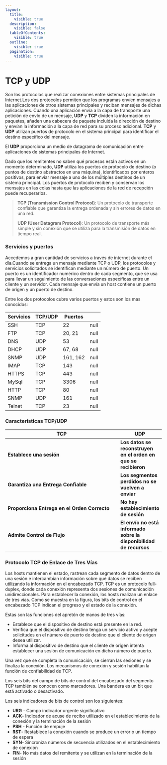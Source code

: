 ```yaml
---
layout:
  title:
    visible: true
  description:
    visible: false
  tableOfContents:
    visible: true
  outline:
    visible: true
  pagination:
    visible: true
---
```


# TCP y UDP

Son los protocolos que realizar conexiones entre sistemas principales de Internet.Los dos protocolos permiten que los programas envíen mensajes a las aplicaciones de otros sistemas principales y reciban mensajes de dichas aplicaciones. Cuando una aplicación envía a la capa de transporte una petición de envío de un mensaje, **UDP** y **TCP** dividen la información en paquetes, añaden una cabecera de paquete incluida la dirección de destino y envían la información a la capa de red para su proceso adicional. **TCP** y **UDP** utilizan puertos de protocolo en el sistema principal para identificar el destino específico del mensaje.

El **UDP** proporciona un medio de datagrama de comunicación entre aplicaciones de sistemas principales de Internet.

Dado que los remitentes no saben qué procesos están activos en un momento determinado, **UDP** utiliza los puertos de protocolo de destino (o puntos de destino abstractos en una máquina), identificados por enteros positivos, para enviar mensaje a uno de los múltiples destinos de un sistema principal. Los puertos de protocolo reciben y conservan los mensajes en las colas hasta que las aplicaciones de la red de recepción puede recuperarlos.

> **TCP (Transmission Control Protocol)**: Un protocolo de transporte confiable que garantiza la entrega ordenada y sin errores de datos en una red.
>
>
>
> **UDP (User Datagram Protocol)**: Un protocolo de transporte más simple y sin conexión que se utiliza para la transmisión de datos en tiempo real.

### Servicios y puertos

Accedemos a gran cantidad de servicios a través de internet durante el día.Cuando se entrega un mensaje mediante TCP o UDP, los protocolos y servicios solicitados se identifican mediante un número de puerto. Un puerto es un identificador numérico dentro de cada segmento, que se usa para llevar un seguimiento de las conversaciones específicas entre un cliente y un servidor. Cada mensaje que envía un host contiene un puerto de origen y un puerto de destino.

Entre los dos protocolos cubre varios puertos y estos son los mas conocidos:

<table data-header-hidden><thead><tr><th>Servicios</th><th>TCP/UDP</th><th>Puertos</th><th data-hidden data-type="number"></th></tr></thead><tbody><tr><td>SSH</td><td>TCP</td><td>22</td><td>null</td></tr><tr><td>FTP</td><td>TCP</td><td>20, 21</td><td>null</td></tr><tr><td>DNS</td><td>UDP</td><td>53</td><td>null</td></tr><tr><td>DHCP</td><td>UDP</td><td>67, 68</td><td>null</td></tr><tr><td>SNMP</td><td>UDP</td><td>161, 162</td><td>null</td></tr><tr><td>IMAP</td><td>TCP</td><td>143</td><td>null</td></tr><tr><td>HTTPS</td><td>TCP</td><td>443</td><td>null</td></tr><tr><td>MySql</td><td>TCP</td><td>3306</td><td>null</td></tr><tr><td>HTTP</td><td>TCP</td><td>80</td><td>null</td></tr><tr><td>SNMP</td><td>UDP</td><td>161</td><td>null</td></tr><tr><td>Telnet</td><td>TCP</td><td>23</td><td>null</td></tr></tbody></table>

### Características TCP/UDP

<table><thead><tr><th width="356">TCP</th><th>UDP</th></tr></thead><tbody><tr><td><strong>Establece una sesión</strong></td><td><strong>Los datos se reconstruyen en el orden en que se recibieron</strong></td></tr><tr><td><strong>Garantiza una Entrega Confiable</strong></td><td><strong>Los segmentos perdidos no se vuelven a enviar</strong></td></tr><tr><td><strong>Proporciona Entrega en el Orden Correcto</strong></td><td><strong>No hay establecimiento de sesión</strong></td></tr><tr><td><strong>Admite Control de Flujo</strong></td><td><strong>El envío no está informado sobre la disponibilidad de recursos</strong></td></tr></tbody></table>

### Protocolo TCP de Enlace de Tres Vías

Los hosts mantienen el estado, rastrean cada segmento de datos dentro de una sesión e intercambian información sobre qué datos se reciben utilizando la información en el encabezado TCP. TCP es un protocolo full-duplex, donde cada conexión representa dos sesiones de comunicación unidireccionales. Para establecer la conexión, los hosts realizan un enlace de tres vías. Como se muestra en la figura, los bits de control en el encabezado TCP indican el progreso y el estado de la conexión.

Estas son las funciones del apretón de manos de tres vías:

* Establece que el dispositivo de destino está presente en la red.
* Verifica que el dispositivo de destino tenga un servicio activo y acepte solicitudes en el número de puerto de destino que el cliente de origen desea utilizar.
* Informa al dispositivo de destino que el cliente de origen intenta establecer una sesión de comunicación en dicho número de puerto.

Una vez que se completa la comunicación, se cierran las sesiones y se finaliza la conexión. Los mecanismos de conexión y sesión habilitan la función de confiabilidad de TCP.

Los seis bits del campo de bits de control del encabezado del segmento TCP también se conocen como marcadores. Una bandera es un bit que está activado o desactivado.

Los seis indicadores de bits de control son los siguientes:

* **URG** - Campo indicador urgente significativo
* **ACK**- Indicador de acuse de recibo utilizado en el establecimiento de la conexión y la terminación de la sesión
* **PSH** - Función de empuje
* **RST**- Restablece la conexión cuando se produce un error o un tiempo de espera
* **SYN**- Sincroniza números de secuencia utilizados en el establecimiento de conexión
* **FIN**- No más datos del remitente y se utilizan en la terminación de la sesión
